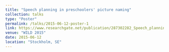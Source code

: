 ```yaml
---
title: "Speech planning in preschoolers' picture naming"
collection: talks
type: "Poster"
permalink: /talks/2015-06-12-poster-1
link: https://www.researchgate.net/publication/287302282_Speech_planning_in_preschoolers'_picture_naming
venue: "WILD 2015"
date: 2015-06-12
location: "Stockholm, SE"
---
```



